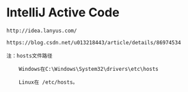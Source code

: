 # IntelliJ Active Code

```
http://idea.lanyus.com/
```

```
https://blog.csdn.net/u013218443/article/details/86974534
```

```
注：hosts文件路径

    Windows在C:\Windows\System32\drivers\etc\hosts
    
    Linux在 /etc/hosts。
```
